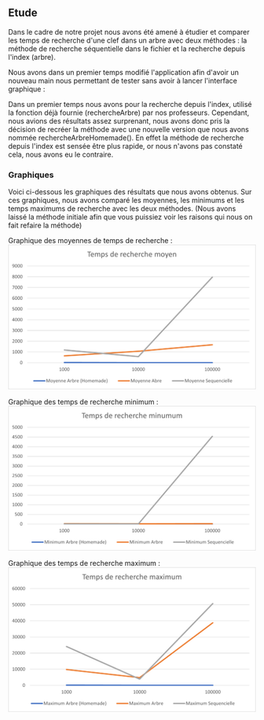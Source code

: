 ## Etude

Dans le cadre de notre projet nous avons été amené à étudier et comparer les temps de recherche d'une clef dans un arbre avec deux méthodes : la méthode de recherche séquentielle dans le fichier et la recherche depuis l'index (arbre).

Nous avons dans un premier temps modifié l'application afin d'avoir un nouveau main nous permettant de tester sans avoir à lancer l'interface graphique :

Dans un premier temps nous avons pour la recherche depuis l'index, utilisé la fonction déjà fournie (rechercheArbre) par nos professeurs. Cependant, nous avions des résultats assez surprenant, nous avons donc pris la décision de recréer la méthode avec une nouvelle version que nous avons nommée rechercheArbreHomemade().
En effet la méthode de recherche depuis l'index est sensée être plus rapide, or nous n'avons pas constaté cela, nous avons eu le contraire.

### Graphiques

Voici ci-dessous les graphiques des résultats que nous avons obtenus. Sur ces graphiques, nous avons comparé les moyennes, les minimums et les temps maximums de recherche avec les deux méthodes. (Nous avons laissé la méthode initiale afin que vous puissiez voir les raisons qui nous on fait refaire la méthode)

Graphique des moyennes de temps de recherche :
![Graphique des moyennes](https://github.com/Gilles-Marco/b-tree/blob/master/etude/graphics/GraphMoyennes.png)

Graphique des temps de recherche minimum :
![Graphique des minimums](https://github.com/Gilles-Marco/b-tree/blob/master/etude/graphics/GraphMinimums.png)

Graphique des temps de recherche maximum :
![Graphique des maximums](https://github.com/Gilles-Marco/b-tree/blob/master/etude/graphics/GraphMaximums.png)
